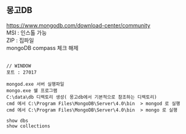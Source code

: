 ## 몽고DB
https://www.mongodb.com/download-center/community <br>
MSI : 인스톨 가능 <br>
ZIP : 집파일 <br>
mongoDB compass 체크 해제 <br>
<br>

~~~
// WINDOW
포트 : 27017 

mongod.exe 서버 실행파일
mongo.exe 쉘 프로그램
C:\data\db 디렉토리 생성( 몽고db에서 기본적으로 참조하는 디렉토리)
cmd 에서 C:\Program Files\MongoDB\Server\4.0\bin  > mongod 로 실행
cmd 에서 C:\Program Files\MongoDB\Server\4.0\bin  > mongo 로 실행

show dbs
show collections
~~~
